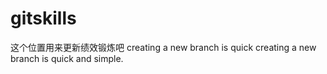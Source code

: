 # gitskills
这个位置用来更新绩效锻炼吧
creating a new branch is quick
creating a new branch is quick and simple.
